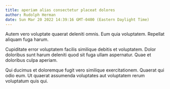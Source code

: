 ```yaml
---
title: aperiam alias consectetur placeat dolores
author: Rudolph Herman
date: Sun Mar 20 2022 14:39:16 GMT-0400 (Eastern Daylight Time)
---
```

Autem vero voluptate quaerat deleniti omnis. Eum quia voluptatem. Repellat aliquam fuga harum.

 Cupiditate error voluptatem facilis similique debitis et voluptatem. Dolor doloribus sunt harum deleniti quod sit fuga ullam aspernatur. Quae et doloribus culpa aperiam.

 Qui ducimus et doloremque fugit vero similique exercitationem. Quaerat qui odio eum. Ut quaerat assumenda voluptates aut voluptatem rerum voluptatum quis qui.